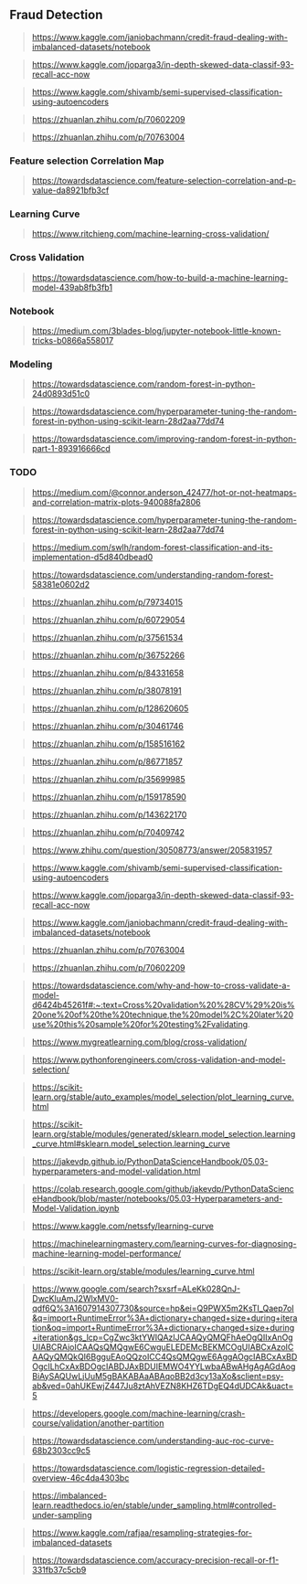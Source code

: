 ## Fraud Detection

> https://www.kaggle.com/janiobachmann/credit-fraud-dealing-with-imbalanced-datasets/notebook

> https://www.kaggle.com/joparga3/in-depth-skewed-data-classif-93-recall-acc-now

> https://www.kaggle.com/shivamb/semi-supervised-classification-using-autoencoders

> https://zhuanlan.zhihu.com/p/70602209

> https://zhuanlan.zhihu.com/p/70763004

### Feature selection Correlation Map
> https://towardsdatascience.com/feature-selection-correlation-and-p-value-da8921bfb3cf

### Learning Curve
> https://www.ritchieng.com/machine-learning-cross-validation/

### Cross Validation
> https://towardsdatascience.com/how-to-build-a-machine-learning-model-439ab8fb3fb1

### Notebook
> https://medium.com/3blades-blog/jupyter-notebook-little-known-tricks-b0866a558017

### Modeling
> https://towardsdatascience.com/random-forest-in-python-24d0893d51c0

> https://towardsdatascience.com/hyperparameter-tuning-the-random-forest-in-python-using-scikit-learn-28d2aa77dd74

> https://towardsdatascience.com/improving-random-forest-in-python-part-1-893916666cd


### TODO
> https://medium.com/@connor.anderson_42477/hot-or-not-heatmaps-and-correlation-matrix-plots-940088fa2806

> https://towardsdatascience.com/hyperparameter-tuning-the-random-forest-in-python-using-scikit-learn-28d2aa77dd74

> https://medium.com/swlh/random-forest-classification-and-its-implementation-d5d840dbead0

> https://towardsdatascience.com/understanding-random-forest-58381e0602d2

> https://zhuanlan.zhihu.com/p/79734015

> https://zhuanlan.zhihu.com/p/60729054

> https://zhuanlan.zhihu.com/p/37561534

> https://zhuanlan.zhihu.com/p/36752266

> https://zhuanlan.zhihu.com/p/84331658

> https://zhuanlan.zhihu.com/p/38078191

> https://zhuanlan.zhihu.com/p/128620605

> https://zhuanlan.zhihu.com/p/30461746

> https://zhuanlan.zhihu.com/p/158516162

> https://zhuanlan.zhihu.com/p/86771857

> https://zhuanlan.zhihu.com/p/35699985

> https://zhuanlan.zhihu.com/p/159178590

> https://zhuanlan.zhihu.com/p/143622170

> https://zhuanlan.zhihu.com/p/70409742

> https://www.zhihu.com/question/30508773/answer/205831957

> https://www.kaggle.com/shivamb/semi-supervised-classification-using-autoencoders

> https://www.kaggle.com/joparga3/in-depth-skewed-data-classif-93-recall-acc-now

> https://www.kaggle.com/janiobachmann/credit-fraud-dealing-with-imbalanced-datasets/notebook

> https://zhuanlan.zhihu.com/p/70763004

> https://zhuanlan.zhihu.com/p/70602209

> https://towardsdatascience.com/why-and-how-to-cross-validate-a-model-d6424b45261f#:~:text=Cross%20validation%20%28CV%29%20is%20one%20of%20the%20technique,the%20model%2C%20later%20use%20this%20sample%20for%20testing%2Fvalidating.

> https://www.mygreatlearning.com/blog/cross-validation/

> https://www.pythonforengineers.com/cross-validation-and-model-selection/

> https://scikit-learn.org/stable/auto_examples/model_selection/plot_learning_curve.html

> https://scikit-learn.org/stable/modules/generated/sklearn.model_selection.learning_curve.html#sklearn.model_selection.learning_curve

> https://jakevdp.github.io/PythonDataScienceHandbook/05.03-hyperparameters-and-model-validation.html

> https://colab.research.google.com/github/jakevdp/PythonDataScienceHandbook/blob/master/notebooks/05.03-Hyperparameters-and-Model-Validation.ipynb

> https://www.kaggle.com/netssfy/learning-curve

> https://machinelearningmastery.com/learning-curves-for-diagnosing-machine-learning-model-performance/

> https://scikit-learn.org/stable/modules/learning_curve.html

> https://www.google.com/search?sxsrf=ALeKk028QnJ-DwcKluAmJ2WlxMV0-qdf6Q%3A1607914307730&source=hp&ei=Q9PWX5m2KsTI_Qaep7oI&q=import+RuntimeError%3A+dictionary+changed+size+during+iteration&oq=import+RuntimeError%3A+dictionary+changed+size+during+iteration&gs_lcp=CgZwc3ktYWIQAzIJCAAQyQMQFhAeOgQIIxAnOgUIABCRAjoICAAQsQMQgwE6CwguELEDEMcBEKMCOgUIABCxAzoICAAQyQMQkQI6BgguEAoQQzoICC4QsQMQgwE6AggAOgcIABCxAxBDOgcILhCxAxBDOgcIABDJAxBDUIEMWO4YYLwbaABwAHgAgAGdAogBiAySAQUwLjUuM5gBAKABAaABAqoBB2d3cy13aXo&sclient=psy-ab&ved=0ahUKEwjZ447Ju8ztAhVEZN8KHZ6TDgEQ4dUDCAk&uact=5

> https://developers.google.com/machine-learning/crash-course/validation/another-partition

> https://towardsdatascience.com/understanding-auc-roc-curve-68b2303cc9c5

> https://towardsdatascience.com/logistic-regression-detailed-overview-46c4da4303bc

> https://imbalanced-learn.readthedocs.io/en/stable/under_sampling.html#controlled-under-sampling

> https://www.kaggle.com/rafjaa/resampling-strategies-for-imbalanced-datasets

> https://towardsdatascience.com/accuracy-precision-recall-or-f1-331fb37c5cb9



